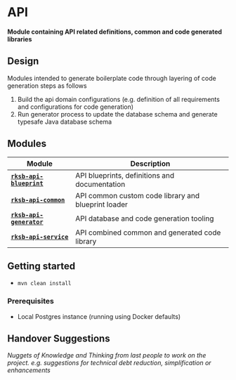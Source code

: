 # API

**Module containing API related definitions, common and code generated libraries**


## Design

Modules intended to generate boilerplate code through layering of code generation steps as follows

1. Build the api domain configurations (e.g. definition of all requirements and configurations for code generation)
1. Run generator process to update the database schema and generate typesafe Java database schema


## Modules

Module          | Description
--------------- | ------------- 
[**`rksb-api-blueprint`**](./rksb-api-blueprint/README.md)    |  API blueprints, definitions and documentation
[**`rksb-api-common`**](./rksb-api-common/README.md)          |  API common custom code library and blueprint loader
[**`rksb-api-generator`**](./rksb-api-generator/README.md)    |  API database and code generation tooling
[**`rksb-api-service`**](./rksb-api-service/README.md)        |  API combined common and generated code library


## Getting started

* `mvn clean install` 

### Prerequisites

* Local Postgres instance (running using Docker defaults)


## Handover Suggestions

_Nuggets of Knowledge and Thinking from last people to work on the project._
_e.g. suggestions for technical debt reduction, simplification or enhancements_


